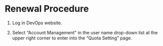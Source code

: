 # Renewal Procedure

1. Log in DevOps website.

2. Select “Account Management” in the user name drop-down list at the upper right corner to enter into the “Quota Setting” page.

